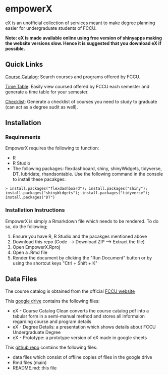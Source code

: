 <H1>empowerX</H1>

eX is an unofficial collection of services meant to make degree planning easier for undergraduate students of FCCU.

**Note: eX is made available online using free version of shinyapps making the website versions slow. Hence it is suggested that you download eX if possible.**

<H2> Quick Links </H2>

[Course Catalog](https://empowerx.shinyapps.io/CourseCatalog/): Search courses and programs offered by FCCU.

[Time Table](https://empowerx.shinyapps.io/TimeTable/): Easily view coursed offered by FCCU each semester and generate a time table for your semester.

[Checklist](https://empowerx.shinyapps.io/Checklist/): Generate a checklist of courses you need to study to graduate (can act as a degree audit as well).


<H2> Installation </H2>

<H3> Requirements </H3>

EmpowerX requires the following to function:
- R
- R Studio
- The following packages: flexdashboard, shiny, shinyWidgets, tidyverse, DT, lubridate, rhandsontable. Use the following command in the console to install these pacakges:

```console
> install.packages("flexdashboard"); install.packages("shiny"); install.packages("shinyWidgets"); install.packages("tidyverse"); install.packages("DT")
```
<H3> Installation Instructions </H3>

EmpowerX is simply a Rmarkdown file which needs to be rendered. To do so, do the following;
1. Ensure you have R, R Studio and the pacakges mentioned above
2. Download this repo (Code --> Download ZIP --> Extract the file)
3. Open EmpowerX.Rproj
4. Open a .Rmd file
5. Render the document by clicking the "Run Document" button or by using the shortcut keys "Ctrl + Shift + K"

<H2> Data Files </H2>

The course catalog is obtained from the official [FCCU website](https://www.fccollege.edu.pk/academic-catalogs-and-handbooks/)

This [google drive](https://drive.google.com/drive/folders/1BMhFFwi2kjcJrrBReenE3ZXKXEoKlxrV?usp=sharing) contains the following files:
- eX - Course Catalog Clean converts the course catalog pdf into a tabular form in a semi-manual method and stores all informaion regarding course and program details
- eX - Degree Details: a presentation which shows details about FCCU Undergraduate Degree
- eX - Prototype: a prototype version of eX made in google sheets

This [github repo](https://github.com/rafaefarrukh/EmpowerX) contains the following files:
- data files which consist of offline copies of files in the google drive
- Rmd files (main)
- README.md: this file
